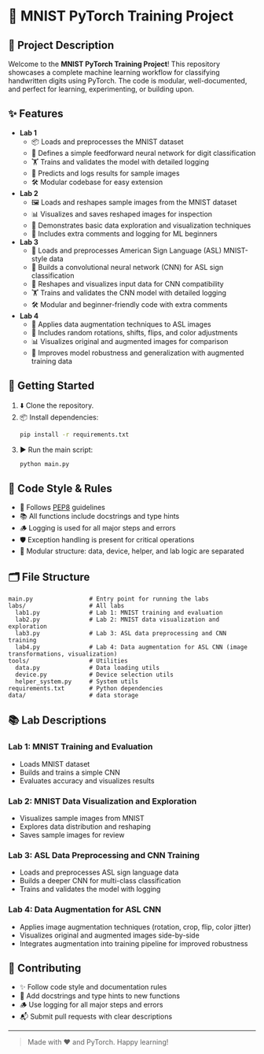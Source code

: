 # 🧠 MNIST PyTorch Training Project

## 🚀 Project Description
Welcome to the **MNIST PyTorch Training Project**! This repository showcases a complete machine learning workflow for classifying handwritten digits using PyTorch. The code is modular, well-documented, and perfect for learning, experimenting, or building upon. 

## ✨ Features
- **Lab 1**
  - 📦 Loads and preprocesses the MNIST dataset
  - 🧩 Defines a simple feedforward neural network for digit classification
  - 🏋️ Trains and validates the model with detailed logging
  - 🔮 Predicts and logs results for sample images
  - 🛠️ Modular codebase for easy extension
- **Lab 2**
  - 🖼️ Loads and reshapes sample images from the MNIST dataset
  - 📊 Visualizes and saves reshaped images for inspection
  - 🧪 Demonstrates basic data exploration and visualization techniques
  - 📝 Includes extra comments and logging for ML beginners
- **Lab 3**
  - 🤟 Loads and preprocesses American Sign Language (ASL) MNIST-style data
  - 🧠 Builds a convolutional neural network (CNN) for ASL sign classification
  - 🔄 Reshapes and visualizes input data for CNN compatibility
  - 🏋️ Trains and validates the CNN model with detailed logging
  - 🛠️ Modular and beginner-friendly code with extra comments
- **Lab 4**
  - 🎨 Applies data augmentation techniques to ASL images
  - 🔄 Includes random rotations, shifts, flips, and color adjustments
  - 📊 Visualizes original and augmented images for comparison
  - 🚀 Improves model robustness and generalization with augmented training data

## 🏁 Getting Started
1. ⬇️ Clone the repository.
2. 📦 Install dependencies:
   ```bash
   pip install -r requirements.txt
   ```
3. ▶️ Run the main script:
   ```bash
   python main.py
   ```

## 🎨 Code Style & Rules
- 📝 Follows [PEP8](https://peps.python.org/pep-0008/) guidelines
- 📚 All functions include docstrings and type hints
- 🪵 Logging is used for all major steps and errors
- 🛡️ Exception handling is present for critical operations
- 🧩 Modular structure: data, device, helper, and lab logic are separated

## 🗂️ File Structure
```
main.py                # Entry point for running the labs
labs/                  # All labs
  lab1.py              # Lab 1: MNIST training and evaluation
  lab2.py              # Lab 2: MNIST data visualization and exploration
  lab3.py              # Lab 3: ASL data preprocessing and CNN training
  lab4.py              # Lab 4: Data augmentation for ASL CNN (image transformations, visualization)
tools/                 # Utilities
  data.py              # Data loading utils
  device.py            # Device selection utils
  helper_system.py     # System utils
requirements.txt       # Python dependencies
data/                  # data storage
```

## 📚 Lab Descriptions

### Lab 1: MNIST Training and Evaluation
- Loads MNIST dataset
- Builds and trains a simple CNN
- Evaluates accuracy and visualizes results

### Lab 2: MNIST Data Visualization and Exploration
- Visualizes sample images from MNIST
- Explores data distribution and reshaping
- Saves sample images for review

### Lab 3: ASL Data Preprocessing and CNN Training
- Loads and preprocesses ASL sign language data
- Builds a deeper CNN for multi-class classification
- Trains and validates the model with logging

### Lab 4: Data Augmentation for ASL CNN
- Applies image augmentation techniques (rotation, crop, flip, color jitter)
- Visualizes original and augmented images side-by-side
- Integrates augmentation into training pipeline for improved robustness

## 🤝 Contributing
- ✨ Follow code style and documentation rules
- 📝 Add docstrings and type hints to new functions
- 🪵 Use logging for all major steps and errors
- 📬 Submit pull requests with clear descriptions

---

> Made with ❤️ and PyTorch. Happy learning!
